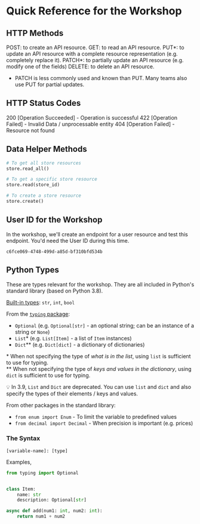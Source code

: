 # Quick Reference for the Workshop

## HTTP Methods

POST: to create an API resource.
GET: to read an API resource.
PUT*: to update an API resource with a complete resource representation (e.g. completely replace it).
PATCH*: to partially update an API resource (e.g. modify one of the fields)
DELETE: to delete an API resource.

* PATCH is less commonly used and known than PUT. Many teams also use PUT for partial updates.

## HTTP Status Codes

200 [Operation Succeeded] - Operation is successful
422 [Operation Failed] - Invalid Data / unprocessable entity
404 [Operation Failed] - Resource not found

## Data Helper Methods

```python
# To get all store resources
store.read_all()

# To get a specific store resource
store.read(store_id)

# To create a store resource
store.create()
```

## User ID for the Workshop

In the workshop, we'll create an endpoint for a user resource and test this endpoint. You'd need the User ID during this time.

```
c6fce069-4748-499d-a85d-bf310bfd534b
```

## Python Types

These are types relevant for the workshop. They are all included in Python's standard library (based on Python 3.8).

[Built-in types](https://docs.python.org/3/library/stdtypes.html): `str`, `int`, `bool`

From the [`typing` package](https://docs.python.org/3.8/library/typing.html):

- `Optional` (e.g. `Optional[str]` - an optional string; can be an instance of a string or `None`)
- `List`* (e.g. `List[Item]` - a list of `Item` instances)
- `Dict`** (e.g. `Dict[dict]` - a dictionary of dictionaries)


\* When not specifying the type of _what is in the list_, using `list` is sufficient to use for typing.  
** When not specifying the type of _keys and values in the dictionary_, using `dict` is sufficient to use for typing.

💡 In 3.9, `List` and `Dict` are deprecated. You can use `list` and `dict` and also specify the types of their elements / keys and values.

From other packages in the standard library: 

- `from enum import Enum` - To limit the variable to predefined values
- `from decimal import Decimal` - When precision is important (e.g. prices)

### The Syntax

```
[variable-name]: [type]
```

Examples,


```python
from typing import Optional


class Item:
    name: str
    description: Optional[str]
```

```python
async def add(num1: int, num2: int):
    return num1 + num2
```